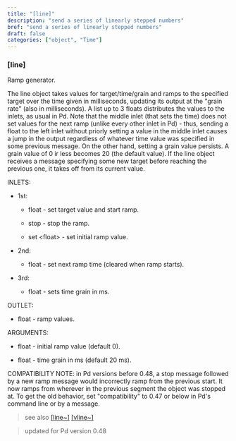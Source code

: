 ```yaml
---
title: "[line]"
description: "send a series of linearly stepped numbers"
bref: "send a series of linearly stepped numbers"
draft: false
categories: ["object", "Time"]
---
```


### [line]

Ramp generator.

The line object takes values for target/time/grain and ramps to the specified target over the time given in milliseconds,  updating its output at the "grain rate" (also in milliseconds). A list up to 3 floats distributes the values to the inlets,  as usual in Pd. Note that the middle inlet (that sets the time) does not set values for the next ramp (unlike every other inlet in Pd) - thus,  sending a float to the left inlet without priorly setting a value in the middle inlet causes a jump in the output regardless of whatever time value was specified in some previous message. On the other hand,  setting a grain value persists. A grain value of 0 ir less becomes 20 (the default value). If the line object receives a message specifying some new target before reaching the previous one,  it takes off from its current value.

INLETS:

- 1st:

  - float - set target value and start ramp.

  - stop - stop the ramp.

  - set &lt;float&gt; - set initial ramp value.

- 2nd:

  - float - set next ramp time (cleared when ramp starts).

- 3rd:

  - float - sets time grain in ms.

OUTLET:

- float - ramp values.

ARGUMENTS:

- float - initial ramp value (default 0).

- float - time grain in ms (default 20 ms).
 
COMPATIBILITY NOTE: in Pd versions before 0.48,  a stop message followed by a new ramp message would incorrectly ramp from the previous start. It now ramps from wherever in the previous segment the object was stopped at. To get the old behavior,  set "compatibility" to 0.47 or below in Pd's command line or by a message.
 
> see also [[line~]](../line~) [[vline~]](../vline~)
 
> updated for Pd version 0.48